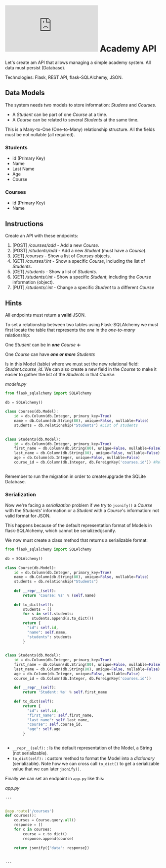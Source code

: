 # ![alt text](https://assets.breatheco.de/apis/img/images.php?blob&random&cat=icon&tags=breathecode,32) Academy API
  
Let's create am API that allows managing a simple academy system. All data must persist (Database).

Technologies: Flask, REST API, flask-SQLAlchemy, JSON.
  
## Data Models
  
The system needs two models to store information: *Studens* and *Courses*. 
+ A *Student* can be part of one *Course* at a time.
+ A *Course* can be related to several *Students* at the same time.

This is a Many-to-One (One-to-Many) relationship structure. All the fields must be not nullable (all required).

### Students
  
+ id (Primary Key)
+ Name
+ Last Name
+ Age
+ Course
  
### Courses
  
+ id (Primary Key)
+ Name


## Instructions
  
Create an API with these endpoints:
  
1. [POST] */courses/add* - Add a new *Course*.
2. [POST] */students/add* - Add a new *Student* (must have a *Course*).
3. [GET] */courses* - Show a list of *Courses* objects.
4. [GET] */courses/:int* - Show a specific *Course*, including the list of *Students*.
5. [GET] */students* - Show a list of *Students*.
6. [GET] */students/:int* - Show a specific *Student*, including the *Course* information (object).
7. [PUT] */students/:int* - Change a specific *Student* to a different *Course*

## Hints
  
All endpoints must return a **valid** JSON.
  
To set a relationship between two tables using Flask-SQLAlchemy we must first locate the table that represents the *one* in the *one-to-many* relationship:
  
One *Student* can be in ***one*** *Course*  **<-**
  
One *Course* can have ***one or more*** *Students*
  
  
Is in this Model (table) where we must set the new relational field: *Student.course_id*. We can also create a new field in the *Course* to make it easier to gather the list of the *Students* in that *Course*:
  
*models.py*
```python
from flask_sqlalchemy import SQLAlchemy
  
db = SQLAlchemy()
  
class Courses(db.Model):
    id = db.Column(db.Integer, primary_key=True)
    name = db.Column(db.String(80), unique=False, nullable=False)
    students = db.relationship("Students") #List of students
  
  
class Students(db.Model):
    id = db.Column(db.Integer, primary_key=True)
    first_name = db.Column(db.String(80), unique=False, nullable=False)
    last_name = db.Column(db.String(80), unique=False, nullable=False)
    age = db.Column(db.Integer, unique=False, nullable=False)
    course_id = db.Column(db.Integer, db.ForeignKey('courses.id')) #Related to ONE course
    
```
  
Remember to run the migration in order to create/upgrade the SQLite Database.

### Serialization
  
Now we're facing a *serialization* problem if we try to ```jsonify()``` a *Course* with the *Students*' information or a *Student* with a *Course*'s information: not valid format for JSON.
  
This happens because of the default representation format of Models in flask-SQLAlchemy, which cannot be serialized/jsonify.
  
We now must create a class method that returns a serializable format:

```python
from flask_sqlalchemy import SQLAlchemy
  
db = SQLAlchemy()
  
class Course(db.Model):
    id = db.Column(db.Integer, primary_key=True)
    name = db.Column(db.String(80), unique=False, nullable=False)
    students = db.relationship("Students")
  
    def __repr__(self):
        return 'Course: %s' % (self.name)
  
    def to_dict(self):
        students = []
        for s in self.students:
            students.append(s.to_dict())
        return { 
          "id": self.id, 
          "name": self.name, 
          "students": students 
        }
  
  
class Students(db.Model):
    id = db.Column(db.Integer, primary_key=True)
    first_name = db.Column(db.String(80), unique=False, nullable=False)
    last_name = db.Column(db.String(80), unique=False, nullable=False)
    age = db.Column(db.Integer, unique=False, nullable=False)
    course_id = db.Column(db.Integer, db.ForeignKey('courses.id'))
  
    def __repr__(self):
        return 'Student: %s' % self.first_name
  
    def to_dict(self):
        return { 
          "id": self.id, 
          "first_name": self.first_name, 
          "last_name": self.last_name, 
          "course": self.course_id,
          "age": self.age 
        }
  
```
  
+ ```__repr__(self):``` : Is the default representation of the Model, a String (not serializable).
+ ```to_dict(self):``` : custom method to format the Model into a *dictionary* (serializable). Note how we can cross call ```to_dict()``` to get a serializable value that we can later ```jsonify()```.
  
  
Finally we can set an endpoint in ```app.py``` like this:
  
*app.py*
```python
...
  
  
@app.route('/courses')
def courses():
    courses = Course.query.all()
    response = []
    for c in courses:
        course = c.to_dict()
        response.append(course)
    
    return jsonify({"data": response})
  
  
...
  
  
```
